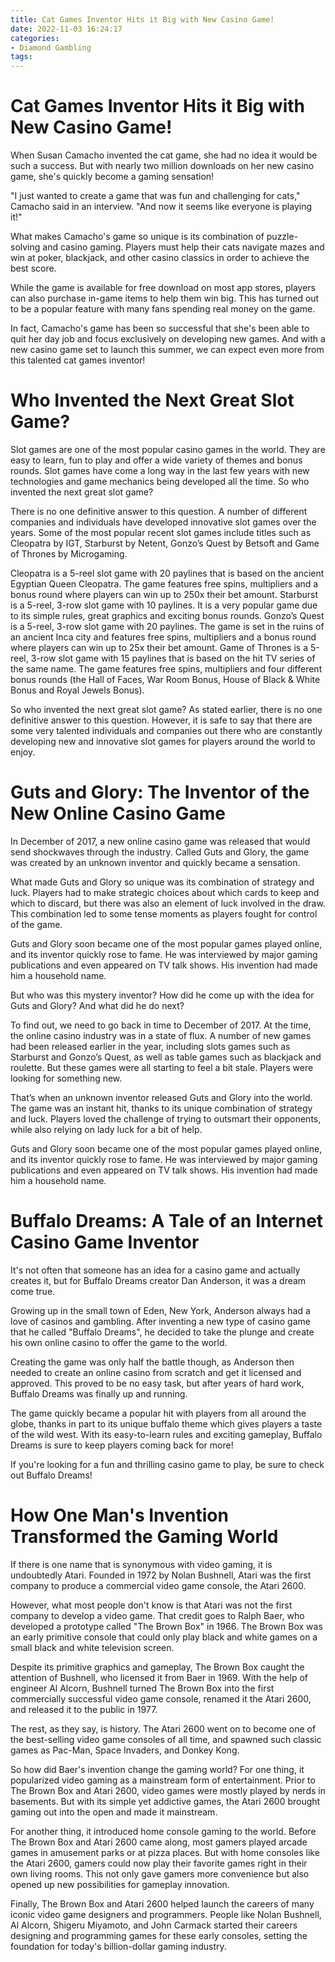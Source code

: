 ```yaml
---
title: Cat Games Inventor Hits it Big with New Casino Game!
date: 2022-11-03 16:24:17
categories:
- Diamond Gambling
tags:
---
```



#  Cat Games Inventor Hits it Big with New Casino Game!

When Susan Camacho invented the cat game, she had no idea it would be such a success. But with nearly two million downloads on her new casino game, she's quickly become a gaming sensation!

"I just wanted to create a game that was fun and challenging for cats," Camacho said in an interview. "And now it seems like everyone is playing it!"

What makes Camacho's game so unique is its combination of puzzle-solving and casino gaming. Players must help their cats navigate mazes and win at poker, blackjack, and other casino classics in order to achieve the best score.

While the game is available for free download on most app stores, players can also purchase in-game items to help them win big. This has turned out to be a popular feature with many fans spending real money on the game.

In fact, Camacho's game has been so successful that she's been able to quit her day job and focus exclusively on developing new games. And with a new casino game set to launch this summer, we can expect even more from this talented cat games inventor!

#  Who Invented the Next Great Slot Game?

Slot games are one of the most popular casino games in the world. They are easy to learn, fun to play and offer a wide variety of themes and bonus rounds. Slot games have come a long way in the last few years with new technologies and game mechanics being developed all the time. So who invented the next great slot game?

There is no one definitive answer to this question. A number of different companies and individuals have developed innovative slot games over the years. Some of the most popular recent slot games include titles such as Cleopatra by IGT, Starburst by Netent, Gonzo’s Quest by Betsoft and Game of Thrones by Microgaming.

Cleopatra is a 5-reel slot game with 20 paylines that is based on the ancient Egyptian Queen Cleopatra. The game features free spins, multipliers and a bonus round where players can win up to 250x their bet amount. Starburst is a 5-reel, 3-row slot game with 10 paylines. It is a very popular game due to its simple rules, great graphics and exciting bonus rounds. Gonzo’s Quest is a 5-reel, 3-row slot game with 20 paylines. The game is set in the ruins of an ancient Inca city and features free spins, multipliers and a bonus round where players can win up to 25x their bet amount. Game of Thrones is a 5-reel, 3-row slot game with 15 paylines that is based on the hit TV series of the same name. The game features free spins, multipliers and four different bonus rounds (the Hall of Faces, War Room Bonus, House of Black & White Bonus and Royal Jewels Bonus).

So who invented the next great slot game? As stated earlier, there is no one definitive answer to this question. However, it is safe to say that there are some very talented individuals and companies out there who are constantly developing new and innovative slot games for players around the world to enjoy.

#  Guts and Glory: The Inventor of the New Online Casino Game

In December of 2017, a new online casino game was released that would send shockwaves through the industry. Called Guts and Glory, the game was created by an unknown inventor and quickly became a sensation.

What made Guts and Glory so unique was its combination of strategy and luck. Players had to make strategic choices about which cards to keep and which to discard, but there was also an element of luck involved in the draw. This combination led to some tense moments as players fought for control of the game.

Guts and Glory soon became one of the most popular games played online, and its inventor quickly rose to fame. He was interviewed by major gaming publications and even appeared on TV talk shows. His invention had made him a household name.

But who was this mystery inventor? How did he come up with the idea for Guts and Glory? And what did he do next?

To find out, we need to go back in time to December of 2017. At the time, the online casino industry was in a state of flux. A number of new games had been released earlier in the year, including slots games such as Starburst and Gonzo’s Quest, as well as table games such as blackjack and roulette. But these games were all starting to feel a bit stale. Players were looking for something new.

That’s when an unknown inventor released Guts and Glory into the world. The game was an instant hit, thanks to its unique combination of strategy and luck. Players loved the challenge of trying to outsmart their opponents, while also relying on lady luck for a bit of help.

Guts and Glory soon became one of the most popular games played online, and its inventor quickly rose to fame. He was interviewed by major gaming publications and even appeared on TV talk shows. His invention had made him a household name.

#  Buffalo Dreams: A Tale of an Internet Casino Game Inventor

It's not often that someone has an idea for a casino game and actually creates it, but for Buffalo Dreams creator Dan Anderson, it was a dream come true.

Growing up in the small town of Eden, New York, Anderson always had a love of casinos and gambling. After inventing a new type of casino game that he called "Buffalo Dreams", he decided to take the plunge and create his own online casino to offer the game to the world.

Creating the game was only half the battle though, as Anderson then needed to create an online casino from scratch and get it licensed and approved. This proved to be no easy task, but after years of hard work, Buffalo Dreams was finally up and running.

The game quickly became a popular hit with players from all around the globe, thanks in part to its unique buffalo theme which gives players a taste of the wild west. With its easy-to-learn rules and exciting gameplay, Buffalo Dreams is sure to keep players coming back for more!

If you're looking for a fun and thrilling casino game to play, be sure to check out Buffalo Dreams!

#  How One Man's Invention Transformed the Gaming World

If there is one name that is synonymous with video gaming, it is undoubtedly Atari. Founded in 1972 by Nolan Bushnell, Atari was the first company to produce a commercial video game console, the Atari 2600.

However, what most people don't know is that Atari was not the first company to develop a video game. That credit goes to Ralph Baer, who developed a prototype called "The Brown Box" in 1966. The Brown Box was an early primitive console that could only play black and white games on a small black and white television screen.

Despite its primitive graphics and gameplay, The Brown Box caught the attention of Bushnell, who licensed it from Baer in 1969. With the help of engineer Al Alcorn, Bushnell turned The Brown Box into the first commercially successful video game console, renamed it the Atari 2600, and released it to the public in 1977.

The rest, as they say, is history. The Atari 2600 went on to become one of the best-selling video game consoles of all time, and spawned such classic games as Pac-Man, Space Invaders, and Donkey Kong.

So how did Baer's invention change the gaming world? For one thing, it popularized video gaming as a mainstream form of entertainment. Prior to The Brown Box and Atari 2600, video games were mostly played by nerds in basements. But with its simple yet addictive games, the Atari 2600 brought gaming out into the open and made it mainstream.

For another thing, it introduced home console gaming to the world. Before The Brown Box and Atari 2600 came along, most gamers played arcade games in amusement parks or at pizza places. But with home consoles like the Atari 2600, gamers could now play their favorite games right in their own living rooms. This not only gave gamers more convenience but also opened up new possibilities for gameplay innovation.

Finally, The Brown Box and Atari 2600 helped launch the careers of many iconic video game designers and programmers. People like Nolan Bushnell, Al Alcorn, Shigeru Miyamoto, and John Carmack started their careers designing and programming games for these early consoles, setting the foundation for today's billion-dollar gaming industry.